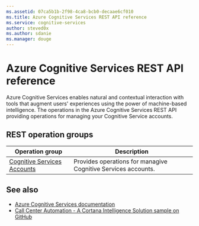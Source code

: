 ```yaml
---
ms.assetid: 07ca5b1b-2f98-4ca8-bcb0-decaae6cf010
ms.title: Azure Cognitive Services REST API reference
ms.service: cognitive-services
author: steved0x
ms.author: sdanie
ms.manager: douge
---
```


# Azure Cognitive Services REST API reference

Azure Cognitive Services enables natural and contextual interaction with tools that augment users' experiences using the power of machine-based intelligence. The operations in the Azure Cognitive Services REST API providing operations for managing your Cognitive Service accounts.

## REST operation groups

| Operation group                                                         | Description                                                   |
|-------------------------------------------------------------------------|---------------------------------------------------------------|
| [Cognitive Services Accounts](~/api-ref/cognitiveservices/cognitiveservicesaccounts.json) | Provides operations for managive Cognitive Services accounts. |

## See also

- [Azure Cognitive Services documentation](https://review.docs.microsoft.com/azure/cognitive-services)
- [Call Center Automation - A Cortana Intelligence Solution sample on GitHub](https://github.com/Azure/cortana-intelligence-call-center-cognitive-services-solution)